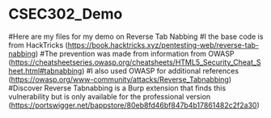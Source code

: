 # CSEC302_Demo
#Here are my files for my demo on Reverse Tab Nabbing
#I the base code is from HackTricks (https://book.hacktricks.xyz/pentesting-web/reverse-tab-nabbing)
#The prevention was made from information from OWASP (https://cheatsheetseries.owasp.org/cheatsheets/HTML5_Security_Cheat_Sheet.html#tabnabbing)
#I also used OWASP for additional references (https://owasp.org/www-community/attacks/Reverse_Tabnabbing)
#Discover Reverse Tabnabbing is a Burp extension that finds this vulnerability but is only available for the professional version (https://portswigger.net/bappstore/80eb8fd46bf847b4b17861482c2f2a30)
